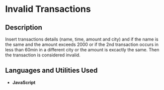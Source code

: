 <h1>Invalid Transactions</h1>

<h2>Description</h2>
Insert transactions details (name, time, amount and city) and if the name is the same and the amount exceeds 2000 or if the 2nd transaction occurs in less than 60min in a different city or the amount is excactly the same. Then the transaction is considered invalid.
<br />


<h2>Languages and Utilities Used</h2>

- <b>JavaScript</b> 
